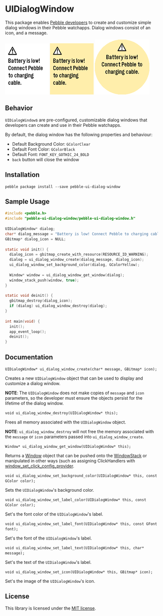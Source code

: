# UIDialogWindow

This package enables [Pebble developers](https://developer.pebble.com) to create
and customize simple dialog windows in their Pebble watchapps. Dialog windows
consist of an icon, and a message.

![Aplite](/images/aplite.png) ![Basalt](/images/basalt.png) ![Chalk](/images/chalk.png)

## Behavior

`UIDialogWindow`s are pre-configured, customizable dialog windows that
developers can create and use in their Pebble watchapps.

By default, the dialog window has the following properties and behaviour:
- Default Background Color: `GColorClear`
- Default Font Color: `GColorBlack`
- Default Font: `FONT_KEY_GOTHIC_24_BOLD`
- `back` button will close the window

## Installation

```
pebble package install --save pebble-ui-dialog-window
```

## Sample Usage

```c
#include <pebble.h>
#include "pebble-ui-dialog-window/pebble-ui-dialog-window.h"

UIDialogWindow* dialog;
char* dialog_message = "Battery is low! Connect Pebble to charging cable.";
GBitmap* dialog_icon = NULL;

static void init() {
  dialog_icon = gbitmap_create_with_resource(RESOURCE_ID_WARNING);
  dialog = ui_dialog_window_create(dialog_message, dialog_icon);
  ui_dialog_window_set_background_color(dialog, GColorYellow);

  Window* window = ui_dialog_window_get_window(dialog);
  window_stack_push(window, true);
}

static void deinit() {
  gbitmap_destroy(dialog_icon);
  if (dialog) ui_dialog_window_destroy(dialog);
}

int main(void) {
  init();
  app_event_loop();
  deinit();
}
```

## Documentation

`UIDialogWindow* ui_dialog_window_create(char* message, GBitmap* icon);`

Creates a new `UIDialogWindow` object that can be used to display and customize
a dialog window.

**NOTE**: The `UIDialogWindow` does not make copies of `message` and `icon`
parameters, so the developer must ensure the objects persist for the lifetime of
the dialog window.

`void ui_dialog_window_destroy(UIDialogWindow* this);`

Frees all memory associated with the `UIDialogWindow` object.

**NOTE**: `ui_dialog_window_destroy` will not free the memory associated with
the `message` or `icon` parameters passed into `ui_dialog_window_create`.

`Window* ui_dialog_window_get_window(UIDialogWindow* this);`

Returns a [Window](https://developer.pebble.com/docs/c/User_Interface/Window)
object that can be pushed onto the
[WindowStack](https://developer.pebble.com/docs/c/User_Interface/Window_Stack/)
or manipulated in other ways (such as assigning ClickHandlers with
[window_set_click_config_provider](https://developer.pebble.com/docs/c/User_Interface/Window/#window_set_click_config_provider_with_context).

`void ui_dialog_window_set_background_color(UIDialogWindow* this, const GColor color);`

Sets the `UIDialogWindow`'s background color.

`void ui_dialog_window_set_label_color(UIDialogWindow* this, const GColor color);`

Set's the font color of the `UIDialogWindow`'s label.

`void ui_dialog_window_set_label_font(UIDialogWindow* this, const GFont font);`

Set's the font of the `UIDialogWindow`'s label.

`void ui_dialog_window_set_label_text(UIDialogWindow* this, char* message);`

Set's the text of the `UIDialogWindow`'s label.

`void ui_dialog_window_set_icon(UIDialogWindow* this, GBitmap* icon);`

Set's the image of the `UIDialogWindow`'s icon.

## License

This library is licensed under the [MIT license](/LICENSE).